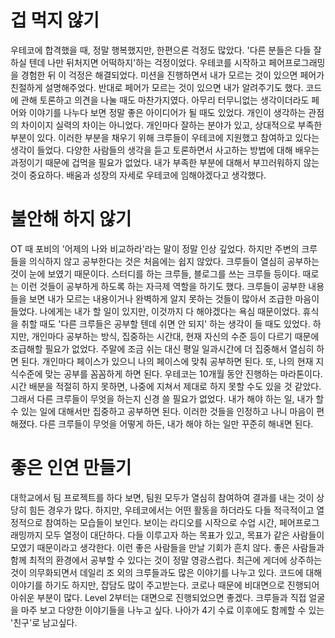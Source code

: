 # 겁 먹지 않기
우테코에 합격했을 때, 정말 행복했지만, 한편으론 걱정도 많았다. '다른 분들은 다들 잘하실 텐데 나만 뒤처지면 어떡하지'하는 걱정이었다. 우테코를 시작하고 페어프로그래밍을 경험한 뒤 이 걱정은 해결되었다. 미션을 진행하면서 내가 모르는 것이 있으면 페어가 친절하게 설명해주었다. 반대로 페어가 모르는 것이 있으면 내가 알려주기도 했다. 코드에 관해 토론하고 의견을 나눌 때도 마찬가지였다. 아무리 터무니없는 생각이더라도 페어와 이야기를 나누다 보면 정말 좋은 아이디어가 될 때도 있었다. 개인이 생각하는 관점의 차이이지 실력의 차이는 아니었다. 개인마다 잘하는 분야가 있고, 상대적으로 부족한 부분이 있다. 이러한 부분을 채우기 위해 크루들이 우테코에 지원했고 참여하고 있다는 생각이 들었다. 다양한 사람들의 생각을 듣고 토론하면서 사고하는 방법에 대해 배우는 과정이기 때문에 겁먹을 필요가 없었다. 내가 부족한 부분에 대해서 부끄러워하지 않는 것이 중요하다. 배움과 성장의 자세로 우테코에 임해야겠다고 생각했다.

# 불안해 하지 않기
OT 때 포비의 '어제의 나와 비교하라'라는 말이 정말 인상 깊었다. 하지만 주변의 크루들을 의식하지 않고 공부한다는 것은 처음에는 쉽지 않았다. 크루들이 열심히 공부하는 것이 눈에 보였기 때문이다. 스터디를 하는 크루들, 블로그를 쓰는 크루들 등이다. 때로는 이런 것들이 공부하게 하도록 하는 자극제 역할을 하기도 했다. 크루들이 공부한 내용들을 보면 내가 모르는 내용이거나 완벽하게 알지 못하는 것들이 많아서 조급한 마음이 들었다. 나에게는 내가 할 일이 있지만, 이것까지 다 해야겠다는 욕심 때문이었다. 휴식을 취할 때도 '다른 크루들은 공부할 텐데 쉬면 안 되지' 하는 생각이 들 때도 있었다. 하지만, 개인마다 공부하는 방식, 집중하는 시간대, 현재 자신의 수준 등이 다르기 때문에 조급해할 필요가 없었다. 주말에 조금 쉬는 대신 평일 일과시간에 더 집중해서 열심히 하면 된다. 개인마다 페이스가 있으니 나의 페이스에 맞춰 공부하면 된다. 또, 나의 현재 지식수준에 맞는 공부를 꼼꼼하게 하면 된다. 우테코는 10개월 동안 진행하는 마라톤이다. 시간 배분을 적절히 하지 못하면, 나중에 지쳐서 제대로 하지 못할 수도 있을 것 같았다. 그래서 다른 크루들이 무엇을 하는지 신경 쓸 필요가 없었다. 내가 해야 하는 일, 내가 할 수 있는 일에 대해서만 집중하고 공부하면 된다. 이러한 것들을 인정하고 나니 마음이 편해졌다. 다른 크루들이 무엇을 어떻게 하든, 내가 해야 하는 일만 꾸준히 해내면 된다.

# 좋은 인연 만들기
대학교에서 팀 프로젝트를 하다 보면, 팀원 모두가 열심히 참여하여 결과를 내는 것이 상당히 힘든 경우가 많다. 하지만, 우테코에서는 어떤 활동을 하더라도 다들 적극적이고 열정적으로 참여하는 모습들이 보인다. 보이는 라디오를 시작으로 수업 시간, 페어프로그래밍까지 모두 열정이 대단하다. 다들 이루고자 하는 목표가 있고, 목표가 같은 사람들이 모였기 때문이라고 생각한다. 이런 좋은 사람들을 만날 기회가 흔치 않다. 좋은 사람들과 함께 최적의 환경에서 공부할 수 있다는 것이 정말 영광스럽다. 최근에 게더에 상주하는 것이 의무화되면서 데일리 조 외의 크루들과도 많은 이야기를 나누고 있다. 코드에 대해 이야기를 하기도 하지만, 잡담도 많이 주고받는다. 코로나 때문에 비대면으로 진행되어 아쉬운 부분이 많다. Level 2부터는 대면으로 진행되었으면 좋겠다. 크루들과 직접 얼굴을 마주 보고 다양한 이야기들을 나누고 싶다. 나아가 4기 수료 이후에도 함께할 수 있는 '친구'로 남고싶다.
